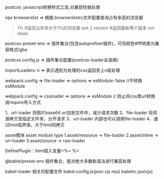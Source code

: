 postcss: javascript转换样式工具,对兼容性做处理

npx browserslist => 根据.browserslistrc文件配置查询占有率高的浏览器
> 1%  #返回占有率大于1%的浏览器
last 2 version #返回最新两个版本
not dead

postcss-preset-env => 插件集合(包含autoprefixer插件)，可将颜色#fff转换为兼容格式rgba 

postcss.config.js => 插件集合配置(postcss-loader会调用)

importLoaders: n => 表示遇到为处理的css返回至上n级处理

webpack.config => file-loader => options => esModule: false //不转换esModule

webpack.config => cssloader => options => esModule // 防止将css里url转换成require导入方式


[ext]: 扩展名
[name]: 文件名
[hash]: 文件内容
[contentHash]: 根据文件内容生成哈希
[hash<length>]: 自定义哈希长度
[path]: 路径


1、url-loader 将图片base64 uri加到文件中，减少请求次数
2、file-loader 将资源拷贝至指定文件夹，分开请求
3、url-loader 内部也可以调用file-loader
4、通过limit临界值，大于limit则拷贝

asset模块
asset module type
1.asset/resource -> file-loader
2.asset/inline -> url-loader
3.asset/source -> raw-loader

DefinePlugin：html插入变量<%= %>

@bable/preset-env 插件集合，能对绝大多数新语法进行兼容处理

babel-loader 相关的配置文件
babel.config.js(json cjs mjs)
babelrc.json(js)